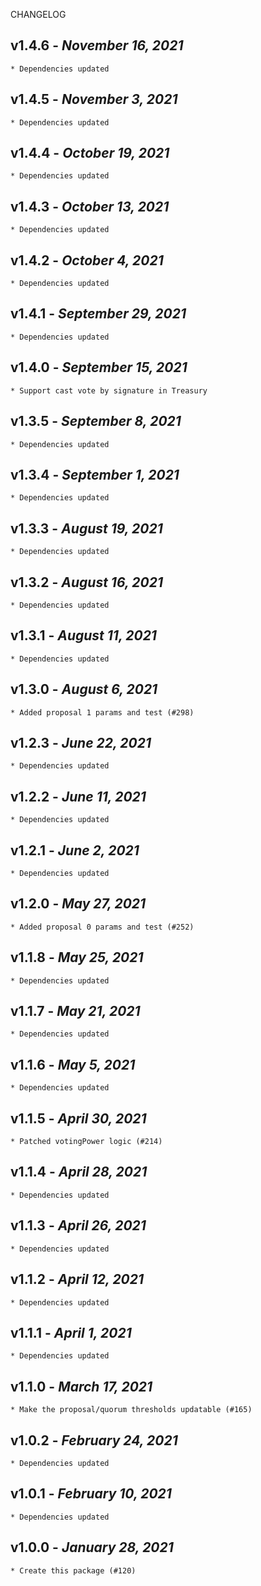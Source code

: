 <!--
changelogUtils.file is auto-generated using the monorepo-scripts package. Don't edit directly.
Edit the package's CHANGELOG.json file only.
-->

CHANGELOG

## v1.4.6 - _November 16, 2021_

    * Dependencies updated

## v1.4.5 - _November 3, 2021_

    * Dependencies updated

## v1.4.4 - _October 19, 2021_

    * Dependencies updated

## v1.4.3 - _October 13, 2021_

    * Dependencies updated

## v1.4.2 - _October 4, 2021_

    * Dependencies updated

## v1.4.1 - _September 29, 2021_

    * Dependencies updated

## v1.4.0 - _September 15, 2021_

    * Support cast vote by signature in Treasury

## v1.3.5 - _September 8, 2021_

    * Dependencies updated

## v1.3.4 - _September 1, 2021_

    * Dependencies updated

## v1.3.3 - _August 19, 2021_

    * Dependencies updated

## v1.3.2 - _August 16, 2021_

    * Dependencies updated

## v1.3.1 - _August 11, 2021_

    * Dependencies updated

## v1.3.0 - _August 6, 2021_

    * Added proposal 1 params and test (#298)

## v1.2.3 - _June 22, 2021_

    * Dependencies updated

## v1.2.2 - _June 11, 2021_

    * Dependencies updated

## v1.2.1 - _June 2, 2021_

    * Dependencies updated

## v1.2.0 - _May 27, 2021_

    * Added proposal 0 params and test (#252)

## v1.1.8 - _May 25, 2021_

    * Dependencies updated

## v1.1.7 - _May 21, 2021_

    * Dependencies updated

## v1.1.6 - _May 5, 2021_

    * Dependencies updated

## v1.1.5 - _April 30, 2021_

    * Patched votingPower logic (#214)

## v1.1.4 - _April 28, 2021_

    * Dependencies updated

## v1.1.3 - _April 26, 2021_

    * Dependencies updated

## v1.1.2 - _April 12, 2021_

    * Dependencies updated

## v1.1.1 - _April 1, 2021_

    * Dependencies updated

## v1.1.0 - _March 17, 2021_

    * Make the proposal/quorum thresholds updatable (#165)

## v1.0.2 - _February 24, 2021_

    * Dependencies updated

## v1.0.1 - _February 10, 2021_

    * Dependencies updated

## v1.0.0 - _January 28, 2021_

    * Create this package (#120)
